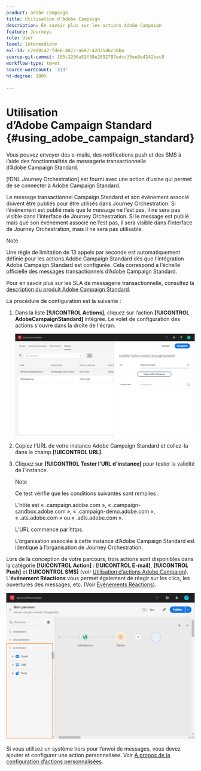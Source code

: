 ```yaml
---
product: adobe campaign
title: Utilisation d’Adobe Campaign
description: En savoir plus sur les actions Adobe Campaign
feature: Journeys
role: User
level: Intermediate
exl-id: c7e08542-fde8-4072-a697-42d35d6c58ba
source-git-commit: 185c2296a51f58e2092787edcc35ee9e4242bec8
workflow-type: tm+mt
source-wordcount: '313'
ht-degree: 100%

---
```


# Utilisation d’Adobe Campaign Standard {#using_adobe_campaign_standard}

Vous pouvez envoyer des e-mails, des notifications push et des SMS à l’aide des fonctionnalités de messagerie transactionnelle d’Adobe Campaign Standard.

[!DNL Journey Orchestration] est fourni avec une action d’usine qui permet de se connecter à Adobe Campaign Standard.

Le message transactionnel Campaign Standard et son événement associé doivent être publiés pour être utilisés dans Journey Orchestration. Si l’événement est publié mais que le message ne l’est pas, il ne sera pas visible dans l’interface de Journey Orchestration. Si le message est publié mais que son événement associé ne l’est pas, il sera visible dans l’interface de Journey Orchestration, mais il ne sera pas utilisable.

>[!NOTE]
>
>Une règle de limitation de 13 appels par seconde est automatiquement définie pour les actions Adobe Campaign Standard dès que l’intégration Adobe Campaign Standard est configurée. Cela correspond à l’échelle officielle des messages transactionnels d’Adobe Campaign Standard.
>
>Pour en savoir plus sur les SLA de messagerie transactionnelle, consultez la [description du produit Adobe Campaign Standard](https://helpx.adobe.com/fr/legal/product-descriptions/campaign-standard.html).

La procédure de configuration est la suivante :

1. Dans la liste **[!UICONTROL Actions]**, cliquez sur l’action **[!UICONTROL AdobeCampaignStandard]** intégrée. Le volet de configuration des actions s&#39;ouvre dans la droite de l&#39;écran.

   ![](../assets/actioncampaign.png)

1. Copiez l’URL de votre instance Adobe Campaign Standard et collez-la dans le champ **[!UICONTROL URL]**.

1. Cliquez sur **[!UICONTROL Tester l’URL d’instance]** pour tester la validité de l’instance.

   >[!NOTE]
   >
   >Ce test vérifie que les conditions suivantes sont remplies :
   >
   >L’hôte est « .campaign.adobe.com », « .campaign-sandbox.adobe.com », « .campaign-demo.adobe.com », « .ats.adobe.com » ou « .adls.adobe.com ».
   >
   >L’URL commence par https.
   >
   >L’organisation associée à cette instance d’Adobe Campaign Standard est identique à l’organisation de Journey Orchestration.

Lors de la conception de votre parcours, trois actions sont disponibles dans la catégorie **[!UICONTROL Action]** : **[!UICONTROL E-mail]**, **[!UICONTROL Push]** et **[!UICONTROL SMS]** (voir [Utilisation d’actions Adobe Campaign](../building-journeys/using-adobe-campaign-actions.md)). L’**événement Réactions** vous permet également de réagir sur les clics, les ouvertures des messages, etc. (Voir [Événements Réactions](../building-journeys/reaction-events.md)).

![](../assets/journey58.png)

Si vous utilisez un système tiers pour l’envoi de messages, vous devez ajouter et configurer une action personnalisée. Voir [À propos de la configuration d’actions personnalisées](../action/about-custom-action-configuration.md).
